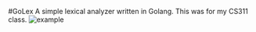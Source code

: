 #GoLex
A simple lexical analyzer written in Golang. This was for my CS311 class.
![example](http://i.imgur.com/oGPaT6P.png)
